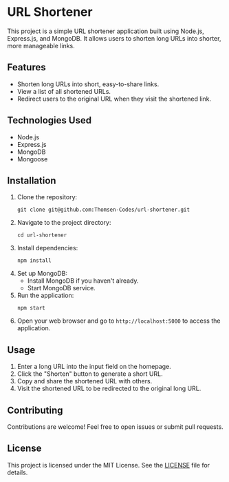 # URL Shortener

This project is a simple URL shortener application built using Node.js, Express.js, and MongoDB. It allows users to shorten long URLs into shorter, more manageable links.

## Features

- Shorten long URLs into short, easy-to-share links.
- View a list of all shortened URLs.
- Redirect users to the original URL when they visit the shortened link.

## Technologies Used

- Node.js
- Express.js
- MongoDB
- Mongoose

## Installation

1. Clone the repository:
   ```
   git clone git@github.com:Thomsen-Codes/url-shortener.git
   ```
2. Navigate to the project directory:
   ```
   cd url-shortener
   ```
3. Install dependencies:
   ```
   npm install
   ```
4. Set up MongoDB:
   - Install MongoDB if you haven't already.
   - Start MongoDB service.
5. Run the application:
   ```
   npm start
   ```
6. Open your web browser and go to `http://localhost:5000` to access the application.

## Usage

1. Enter a long URL into the input field on the homepage.
2. Click the "Shorten" button to generate a short URL.
3. Copy and share the shortened URL with others.
4. Visit the shortened URL to be redirected to the original long URL.

## Contributing

Contributions are welcome! Feel free to open issues or submit pull requests.

## License

This project is licensed under the MIT License. See the [LICENSE](LICENSE) file for details.
